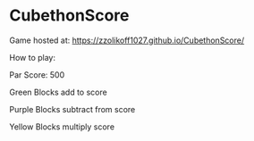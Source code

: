 # CubethonScore

Game hosted at: https://zzolikoff1027.github.io/CubethonScore/

How to play:

Par Score: 500

Green Blocks add to score

Purple Blocks subtract from score

Yellow Blocks multiply score
